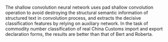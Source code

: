 The shallow convolution neural network uses pad shallow convolution operation to avoid destroying the structural semantic information of structured text in convolution process, and extracts the decisive classification features by relying on auxiliary network. In the task of commodity number classification of real China Customs import and export declaration forms, the results are better than that of Bert and Roberta.
